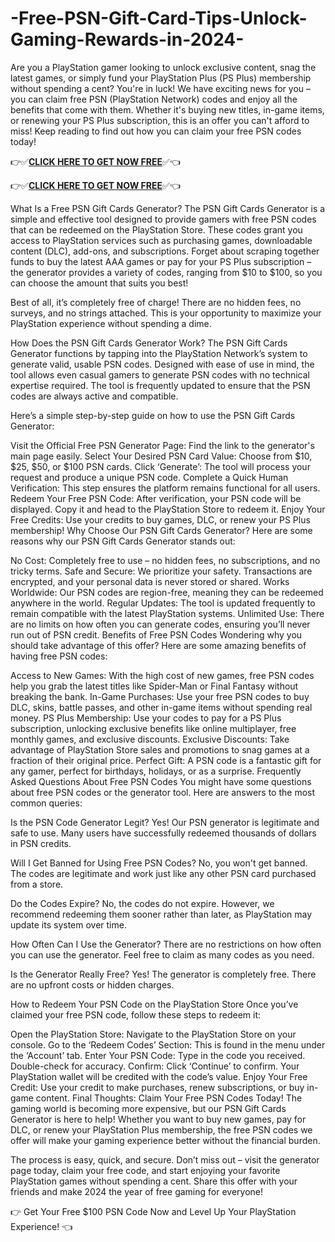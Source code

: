 # -Free-PSN-Gift-Card-Tips-Unlock-Gaming-Rewards-in-2024-

Are you a PlayStation gamer looking to unlock exclusive content, snag the latest games, or simply fund your PlayStation Plus (PS Plus) membership without spending a cent? You're in luck! We have exciting news for you – you can claim free PSN (PlayStation Network) codes and enjoy all the benefits that come with them. Whether it's buying new titles, in-game items, or renewing your PS Plus subscription, this is an offer you can't afford to miss! Keep reading to find out how you can claim your free PSN codes today!

👉✅**[CLICK HERE TO GET NOW FREE](https://usaofferzon.com/psn/)**✅👈

👉✅**[CLICK HERE TO GET NOW FREE](https://usaofferzon.com/alloffergiftcard/)**✅👈

What Is a Free PSN Gift Cards Generator? The PSN Gift Cards Generator is a simple and effective tool designed to provide gamers with free PSN codes that can be redeemed on the PlayStation Store. These codes grant you access to PlayStation services such as purchasing games, downloadable content (DLC), add-ons, and subscriptions. Forget about scraping together funds to buy the latest AAA games or pay for your PS Plus subscription – the generator provides a variety of codes, ranging from $10 to $100, so you can choose the amount that suits you best!

Best of all, it’s completely free of charge! There are no hidden fees, no surveys, and no strings attached. This is your opportunity to maximize your PlayStation experience without spending a dime.

How Does the PSN Gift Cards Generator Work? The PSN Gift Cards Generator functions by tapping into the PlayStation Network’s system to generate valid, usable PSN codes. Designed with ease of use in mind, the tool allows even casual gamers to generate PSN codes with no technical expertise required. The tool is frequently updated to ensure that the PSN codes are always active and compatible.

Here’s a simple step-by-step guide on how to use the PSN Gift Cards Generator:

Visit the Official Free PSN Generator Page: Find the link to the generator's main page easily. Select Your Desired PSN Card Value: Choose from $10, $25, $50, or $100 PSN cards. Click ‘Generate’: The tool will process your request and produce a unique PSN code. Complete a Quick Human Verification: This step ensures the platform remains functional for all users. Redeem Your Free PSN Code: After verification, your PSN code will be displayed. Copy it and head to the PlayStation Store to redeem it. Enjoy Your Free Credits: Use your credits to buy games, DLC, or renew your PS Plus membership! Why Choose Our PSN Gift Cards Generator? Here are some reasons why our PSN Gift Cards Generator stands out:

No Cost: Completely free to use – no hidden fees, no subscriptions, and no tricky terms. Safe and Secure: We prioritize your safety. Transactions are encrypted, and your personal data is never stored or shared. Works Worldwide: Our PSN codes are region-free, meaning they can be redeemed anywhere in the world. Regular Updates: The tool is updated frequently to remain compatible with the latest PlayStation systems. Unlimited Use: There are no limits on how often you can generate codes, ensuring you’ll never run out of PSN credit. Benefits of Free PSN Codes Wondering why you should take advantage of this offer? Here are some amazing benefits of having free PSN codes:

Access to New Games: With the high cost of new games, free PSN codes help you grab the latest titles like Spider-Man or Final Fantasy without breaking the bank. In-Game Purchases: Use your free PSN codes to buy DLC, skins, battle passes, and other in-game items without spending real money. PS Plus Membership: Use your codes to pay for a PS Plus subscription, unlocking exclusive benefits like online multiplayer, free monthly games, and exclusive discounts. Exclusive Discounts: Take advantage of PlayStation Store sales and promotions to snag games at a fraction of their original price. Perfect Gift: A PSN code is a fantastic gift for any gamer, perfect for birthdays, holidays, or as a surprise. Frequently Asked Questions About Free PSN Codes You might have some questions about free PSN codes or the generator tool. Here are answers to the most common queries:

Is the PSN Code Generator Legit? Yes! Our PSN generator is legitimate and safe to use. Many users have successfully redeemed thousands of dollars in PSN credits.

Will I Get Banned for Using Free PSN Codes? No, you won't get banned. The codes are legitimate and work just like any other PSN card purchased from a store.

Do the Codes Expire? No, the codes do not expire. However, we recommend redeeming them sooner rather than later, as PlayStation may update its system over time.

How Often Can I Use the Generator? There are no restrictions on how often you can use the generator. Feel free to claim as many codes as you need.

Is the Generator Really Free? Yes! The generator is completely free. There are no upfront costs or hidden charges.

How to Redeem Your PSN Code on the PlayStation Store Once you’ve claimed your free PSN code, follow these steps to redeem it:

Open the PlayStation Store: Navigate to the PlayStation Store on your console. Go to the ‘Redeem Codes’ Section: This is found in the menu under the ‘Account’ tab. Enter Your PSN Code: Type in the code you received. Double-check for accuracy. Confirm: Click ‘Continue’ to confirm. Your PlayStation wallet will be credited with the code’s value. Enjoy Your Free Credit: Use your credit to make purchases, renew subscriptions, or buy in-game content. Final Thoughts: Claim Your Free PSN Codes Today! The gaming world is becoming more expensive, but our PSN Gift Cards Generator is here to help! Whether you want to buy new games, pay for DLC, or renew your PlayStation Plus membership, the free PSN codes we offer will make your gaming experience better without the financial burden.

The process is easy, quick, and secure. Don’t miss out – visit the generator page today, claim your free code, and start enjoying your favorite PlayStation games without spending a cent. Share this offer with your friends and make 2024 the year of free gaming for everyone!

👉 Get Your Free $100 PSN Code Now and Level Up Your PlayStation Experience! 👈
